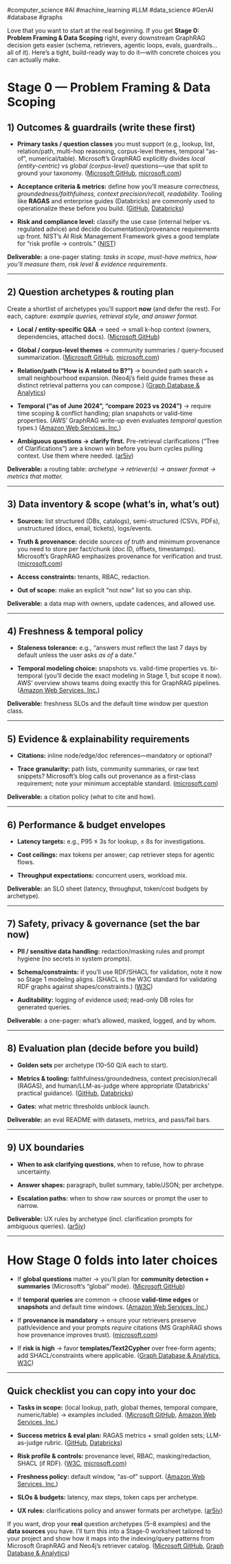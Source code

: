 #computer_science #AI #machine_learning #LLM  #data_science #GenAI #database #graphs

Love that you want to start at the real beginning. If you get **Stage 0: Problem Framing & Data Scoping** right, every downstream GraphRAG decision gets easier (schema, retrievers, agentic loops, evals, guardrails… all of it). Here’s a tight, build-ready way to do it—with concrete choices you can actually make.

# Stage 0 — Problem Framing & Data Scoping

## 1) Outcomes & guardrails (write these first)

- **Primary tasks / question classes** you must support (e.g., lookup, list, relation/path, multi-hop reasoning, corpus-level themes, temporal “as-of”, numerical/table). Microsoft’s GraphRAG explicitly divides _local (entity-centric)_ vs _global (corpus-level)_ questions—use that split to ground your taxonomy. ([Microsoft GitHub](https://microsoft.github.io/graphrag/ "Welcome - GraphRAG"), [microsoft.com](https://www.microsoft.com/en-us/research/blog/graphrag-unlocking-llm-discovery-on-narrative-private-data/ "GraphRAG: Unlocking LLM discovery on narrative private data - Microsoft Research"))
    
- **Acceptance criteria & metrics:** define how you’ll measure _correctness, groundedness/faithfulness, context precision/recall, readability_. Tooling like **RAGAS** and enterprise guides (Databricks) are commonly used to operationalize these before you build. ([GitHub](https://github.com/explodinggradients/ragas "GitHub - explodinggradients/ragas: Supercharge Your LLM Application Evaluations"), [Databricks](https://www.databricks.com/blog/LLM-auto-eval-best-practices-RAG "Best Practices for LLM Evaluation | Databricks Blog"))
    
- **Risk and compliance level:** classify the use case (internal helper vs. regulated advice) and decide documentation/provenance requirements up front. NIST’s AI Risk Management Framework gives a good template for “risk profile → controls.” ([NIST](https://www.nist.gov/itl/ai-risk-management-framework "AI Risk Management Framework | NIST"))
    

**Deliverable:** a one-pager stating: _tasks in scope_, _must-have metrics_, _how you’ll measure them_, _risk level & evidence requirements_.

---

## 2) Question archetypes & routing plan

Create a shortlist of archetypes you’ll support **now** (and defer the rest). For each, capture: _example queries, retrieval style, and answer format_.

- **Local / entity-specific Q&A** → seed → small k-hop context (owners, dependencies, attached docs). ([Microsoft GitHub](https://microsoft.github.io/graphrag/ "Welcome - GraphRAG"))
    
- **Global / corpus-level themes** → community summaries / query-focused summarization. ([Microsoft GitHub](https://microsoft.github.io/graphrag/ "Welcome - GraphRAG"), [microsoft.com](https://www.microsoft.com/en-us/research/blog/graphrag-unlocking-llm-discovery-on-narrative-private-data/ "GraphRAG: Unlocking LLM discovery on narrative private data - Microsoft Research"))
    
- **Relation/path (“How is A related to B?”)** → bounded path search + small neighbourhood expansion. (Neo4j’s field guide frames these as distinct retrieval patterns you can compose.) ([Graph Database & Analytics](https://neo4j.com/blog/developer/graphrag-field-guide-rag-patterns/ "GraphRAG Field Guide: Navigating the World of Advanced RAG Patterns"))
    
- **Temporal (“as of June 2024”, “compare 2023 vs 2024”)** → require time scoping & conflict handling; plan snapshots or valid-time properties. (AWS’ GraphRAG write-up even evaluates _temporal_ question types.) ([Amazon Web Services, Inc.](https://aws.amazon.com/blogs/machine-learning/improving-retrieval-augmented-generation-accuracy-with-graphrag/ "Improving Retrieval Augmented Generation accuracy with GraphRAG | Artificial Intelligence"))
    
- **Ambiguous questions → clarify first.** Pre-retrieval clarifications (“Tree of Clarifications”) are a known win before you burn cycles pulling context. Use them where needed. ([ar5iv](https://ar5iv.org/pdf/2312.10997 "[2312.10997] Retrieval-Augmented Generation for Large Language Models: A Survey"))
    

**Deliverable:** a routing table: _archetype → retriever(s) → answer format → metrics that matter._

---

## 3) Data inventory & scope (what’s in, what’s out)

- **Sources:** list structured (DBs, catalogs), semi-structured (CSVs, PDFs), unstructured (docs, email, tickets), logs/events.
    
- **Truth & provenance:** decide _sources of truth_ and minimum provenance you need to store per fact/chunk (doc ID, offsets, timestamps). Microsoft’s GraphRAG emphasizes provenance for verification and trust. ([microsoft.com](https://www.microsoft.com/en-us/research/blog/graphrag-unlocking-llm-discovery-on-narrative-private-data/ "GraphRAG: Unlocking LLM discovery on narrative private data - Microsoft Research"))
    
- **Access constraints:** tenants, RBAC, redaction.
    
- **Out of scope:** make an explicit “not now” list so you can ship.
    

**Deliverable:** a data map with owners, update cadences, and allowed use.

---

## 4) Freshness & temporal policy

- **Staleness tolerance:** e.g., “answers must reflect the last 7 days by default unless the user asks _as of_ a date.”
    
- **Temporal modeling choice:** snapshots vs. valid-time properties vs. bi-temporal (you’ll decide the exact modeling in Stage 1, but scope it now). AWS’ overview shows teams doing exactly this for GraphRAG pipelines. ([Amazon Web Services, Inc.](https://aws.amazon.com/blogs/machine-learning/improving-retrieval-augmented-generation-accuracy-with-graphrag/ "Improving Retrieval Augmented Generation accuracy with GraphRAG | Artificial Intelligence"))
    

**Deliverable:** freshness SLOs and the default time window per question class.

---

## 5) Evidence & explainability requirements

- **Citations:** inline node/edge/doc references—mandatory or optional?
    
- **Trace granularity:** path lists, community summaries, or raw text snippets? Microsoft’s blog calls out provenance as a first-class requirement; note your minimum acceptable standard. ([microsoft.com](https://www.microsoft.com/en-us/research/blog/graphrag-unlocking-llm-discovery-on-narrative-private-data/ "GraphRAG: Unlocking LLM discovery on narrative private data - Microsoft Research"))
    

**Deliverable:** a citation policy (what to cite and how).

---

## 6) Performance & budget envelopes

- **Latency targets:** e.g., P95 ≤ 3s for lookup, ≤ 8s for investigations.
    
- **Cost ceilings:** max tokens per answer; cap retriever steps for agentic flows.
    
- **Throughput expectations:** concurrent users, workload mix.
    

**Deliverable:** an SLO sheet (latency, throughput, token/cost budgets by archetype).

---

## 7) Safety, privacy & governance (set the bar now)

- **PII / sensitive data handling:** redaction/masking rules and prompt hygiene (no secrets in system prompts).
    
- **Schema/constraints:** if you’ll use RDF/SHACL for validation, note it now so Stage 1 modeling aligns. (SHACL is the W3C standard for validating RDF graphs against shapes/constraints.) ([W3C](https://www.w3.org/TR/shacl/ "Shapes Constraint Language (SHACL)"))
    
- **Auditability:** logging of evidence used; read-only DB roles for generated queries.
    

**Deliverable:** a one-pager: what’s allowed, masked, logged, and by whom.

---

## 8) Evaluation plan (decide before you build)

- **Golden sets** per archetype (10–50 Q/A each to start).
    
- **Metrics & tooling:** faithfulness/groundedness, context precision/recall (RAGAS), and human/LLM-as-judge where appropriate (Databricks’ practical guidance). ([GitHub](https://github.com/explodinggradients/ragas "GitHub - explodinggradients/ragas: Supercharge Your LLM Application Evaluations"), [Databricks](https://www.databricks.com/blog/LLM-auto-eval-best-practices-RAG "Best Practices for LLM Evaluation | Databricks Blog"))
    
- **Gates:** what metric thresholds unblock launch.
    

**Deliverable:** an eval README with datasets, metrics, and pass/fail bars.

---

## 9) UX boundaries

- **When to ask clarifying questions**, when to refuse, how to phrase uncertainty.
    
- **Answer shapes:** paragraph, bullet summary, table/JSON; per archetype.
    
- **Escalation paths:** when to show raw sources or prompt the user to narrow.
    

**Deliverable:** UX rules by archetype (incl. clarification prompts for ambiguous queries). ([ar5iv](https://ar5iv.org/pdf/2312.10997 "[2312.10997] Retrieval-Augmented Generation for Large Language Models: A Survey"))

---

# How Stage 0 folds into later choices

- If **global questions** matter → you’ll plan for **community detection + summaries** (Microsoft’s “global” mode). ([Microsoft GitHub](https://microsoft.github.io/graphrag/ "Welcome - GraphRAG"))
    
- If **temporal queries** are common → choose **valid-time edges** or **snapshots** and default time windows. ([Amazon Web Services, Inc.](https://aws.amazon.com/blogs/machine-learning/improving-retrieval-augmented-generation-accuracy-with-graphrag/ "Improving Retrieval Augmented Generation accuracy with GraphRAG | Artificial Intelligence"))
    
- If **provenance is mandatory** → ensure your retrievers preserve path/evidence and your prompts _require_ citations (MS GraphRAG shows how provenance improves trust). ([microsoft.com](https://www.microsoft.com/en-us/research/blog/graphrag-unlocking-llm-discovery-on-narrative-private-data/ "GraphRAG: Unlocking LLM discovery on narrative private data - Microsoft Research"))
    
- If **risk is high** → favor **templates/Text2Cypher** over free-form agents; add SHACL/constraints where applicable. ([Graph Database & Analytics](https://neo4j.com/blog/developer/graphrag-field-guide-rag-patterns/ "GraphRAG Field Guide: Navigating the World of Advanced RAG Patterns"), [W3C](https://www.w3.org/TR/shacl/ "Shapes Constraint Language (SHACL)"))
    

---

## Quick checklist you can copy into your doc

- **Tasks in scope:** (local lookup, path, global themes, temporal compare, numeric/table) → examples included. ([Microsoft GitHub](https://microsoft.github.io/graphrag/ "Welcome - GraphRAG"), [Amazon Web Services, Inc.](https://aws.amazon.com/blogs/machine-learning/improving-retrieval-augmented-generation-accuracy-with-graphrag/ "Improving Retrieval Augmented Generation accuracy with GraphRAG | Artificial Intelligence"))
    
- **Success metrics & eval plan:** RAGAS metrics + small golden sets; LLM-as-judge rubric. ([GitHub](https://github.com/explodinggradients/ragas "GitHub - explodinggradients/ragas: Supercharge Your LLM Application Evaluations"), [Databricks](https://www.databricks.com/blog/LLM-auto-eval-best-practices-RAG "Best Practices for LLM Evaluation | Databricks Blog"))
    
- **Risk profile & controls:** provenance level, RBAC, masking/redaction, SHACL (if RDF). ([W3C](https://www.w3.org/TR/shacl/ "Shapes Constraint Language (SHACL)"), [microsoft.com](https://www.microsoft.com/en-us/research/blog/graphrag-unlocking-llm-discovery-on-narrative-private-data/ "GraphRAG: Unlocking LLM discovery on narrative private data - Microsoft Research"))
    
- **Freshness policy:** default window, “as-of” support. ([Amazon Web Services, Inc.](https://aws.amazon.com/blogs/machine-learning/improving-retrieval-augmented-generation-accuracy-with-graphrag/ "Improving Retrieval Augmented Generation accuracy with GraphRAG | Artificial Intelligence"))
    
- **SLOs & budgets:** latency, max steps, token caps per archetype.
    
- **UX rules:** clarifications policy and answer formats per archetype. ([ar5iv](https://ar5iv.org/pdf/2312.10997 "[2312.10997] Retrieval-Augmented Generation for Large Language Models: A Survey"))
    

If you want, drop your **real** question archetypes (5–8 examples) and the **data sources** you have. I’ll turn this into a Stage-0 worksheet tailored to your project and show how it maps into the indexing/query patterns from Microsoft GraphRAG and Neo4j’s retriever catalog. ([Microsoft GitHub](https://microsoft.github.io/graphrag/ "Welcome - GraphRAG"), [Graph Database & Analytics](https://neo4j.com/blog/developer/graphrag-field-guide-rag-patterns/ "GraphRAG Field Guide: Navigating the World of Advanced RAG Patterns"))